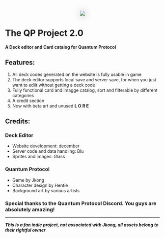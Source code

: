 <p style="filter: drop-shadow(2px 2px 12px #0005)" align="center">
	<img src="https://i.ibb.co/BPrMQvR/logo.png">
</p>

# The QP Project 2.0
#### A Deck editor and Card catalog for Quantum Protocol

## Features: 
1. All deck codes generated on the website is fully usable in game 
2. The deck editor supports local save and server save, for when you just want to ediit without getting a deck code 
3. Fully functional card and imagge catalog, sort and filterable by different categories 
4. A credit section 
5. Now with beta art and unused **L O R E**


## Credits:
### Deck Editor
- Website development: december
- Server code and data handling: Blu
- Sprites and images: Glass

### Quantum Protocol
- Game by Jkong
- Character design by Hentie
- Background art by various artists
  
### Special thanks to the Quantum Protocol Discord.  You guys are absolutely amazing!

------------


***This is a fan indie project, not associated with Jkong, all assets belong to their rightful owner***
